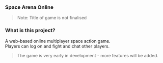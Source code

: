 ### Space Arena Online
> Note: Title of game is not finalised

### What is this project?
A web-based online multiplayer space action game.  
Players can log on and fight and chat other players.  

> The game is very early in development - more features will be added.
